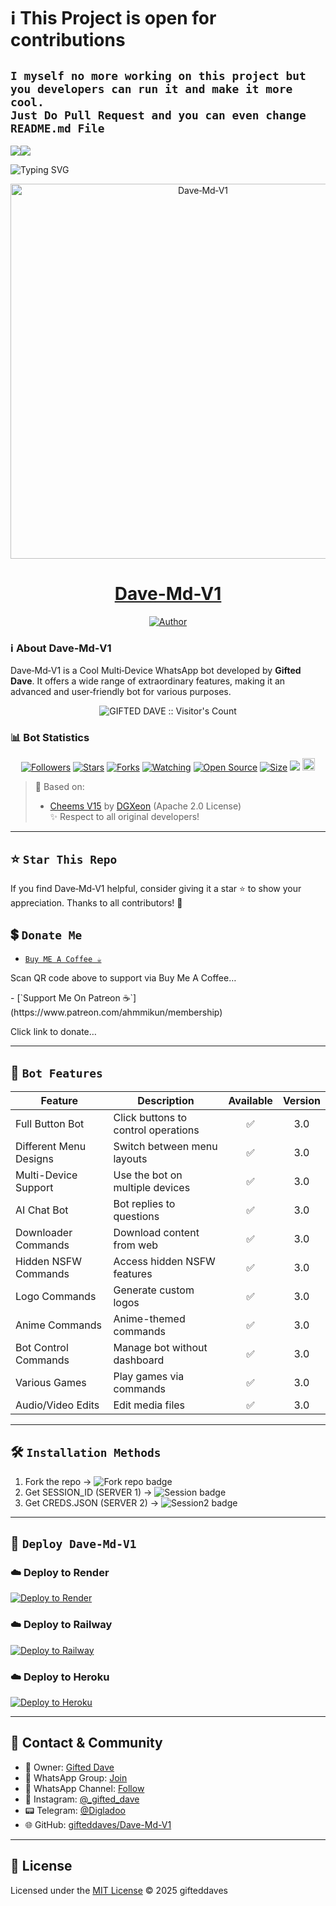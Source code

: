 # ℹ️ **This Project is open for contributions**  
## `I myself no more working on this project but you developers can run it and make it more cool.` <br> `Just Do Pull Request and you can even change README.md File`

<a><img src='https://i.imgur.com/LyHic3i.gif'/></a><a><img src='https://i.imgur.com/LyHic3i.gif'/></a>

![Typing SVG](https://readme-typing-svg.demolab.com?font=Ribeye&size=50&pause=1000&color=A93226&center=true&width=900&height=100&lines=Its%20Dave-Md-V1;%20Multi-Device%20WhatsApp%20Bot;%20Developed%20By%20GIFTED%20DAVE)

<p align="center">
  <a href="https://github.com/gifteddaves/Dave-Md-V1">
    <img alt="Dave‑Md‑V1" height="600" width="600" src="https://files.catbox.moe/wlblpx.jpg">
    <h1 align="center">Dave-Md-V1</h1>
  </a>
</p>   

<p align="center">
  <a href="https://github.com/gifteddaves"><img title="Author" src="https://img.shields.io/badge/CREATOR-GIFTED%20DAVE%20SER-black.svg?style=for-the-badge&logo=github"></a>
</p>

### ℹ️ **About Dave‑Md‑V1**  
Dave‑Md‑V1 is a Cool Multi‑Device WhatsApp bot developed by **Gifted Dave**. It offers a wide range of extraordinary features, making it an advanced and user‑friendly bot for various purposes.

<p align="center"><img src="https://profile-counter.glitch.me/{Dave‑Md‑V1}/count.svg" alt="GIFTED DAVE :: Visitor's Count" /></p>

### 📊 **Bot Statistics**  
<p align="center">
<a href="https://github.com/gifteddaves/followers"><img title="Followers" src="https://img.shields.io/github/followers/gifteddaves?color=red&style=flat-square"></a>
<a href="https://github.com/gifteddaves/Dave-Md-V1/stargazers/"><img title="Stars" src="https://img.shields.io/github/stars/gifteddaves/Dave-Md-V1?color=blue&style=flat-square"></a>
<a href="https://github.com/gifteddaves/Dave-Md-V1/network/members"><img title="Forks" src="https://img.shields.io/github/forks/gifteddaves/Dave-Md-V1?color=red&style=flat-square"></a>
<a href="https://github.com/gifteddaves/Dave-Md-V1/watchers"><img title="Watching" src="https://img.shields.io/github/watchers/gifteddaves/Dave-Md-V1?label=Watchers&color=blue&style=flat-square"></a>
<a href="https://github.com/gifteddaves/Dave-Md-V1"><img title="Open Source" src="https://img.shields.io/badge/Author-GIFTED%20DAVE‑SER-red?v=103"></a>
<a href="https://github.com/gifteddaves/Dave-Md-V1/"><img title="Size" src="https://img.shields.io/github/repo-size/gifteddaves/Dave-Md-V1?style=flat-square&color=green"></a>
<a href="https://hits.seeyoufarm.com"><img src="https://hits.seeyoufarm.com/api/count/incr/badge.svg?url=https%3A%2F%2Fgithub.com%2Fgifteddaves%2FDave-Md-V1&count_bg=%2379C83D&title_bg=%23555555&icon=probot.svg&icon_color=%2300FF6D&title=hits&edge_flat=false"/></a>
<a href="https://github.com/gifteddaves/Dave-Md-V1/graphs/commit-activity"><img height="20" src="https://img.shields.io/badge/Maintained%3F-yes-green.svg"></a>
</p>

> 🧠 Based on:  
> - [Cheems V15](https://github.com/DGXeon/CheemsBot-MD3) by [DGXeon](https://github.com/DGXeon) (Apache 2.0 License)  
> ✨ Respect to all original developers!

---

## ⭐ `Star This Repo`  
If you find Dave‑Md‑V1 helpful, consider giving it a star ⭐ to show your appreciation. Thanks to all contributors! 🚀

## 💲 `Donate Me`  
- [`Buy ME A Coffee ☕`](https://i.ibb.co/SBXWb1R/donate.jpg)  
<p align="left">Scan QR code above to support via Buy Me A Coffee…</p>  
- [`Support Me On Patreon ☕`](https://www.patreon.com/ahmmikun/membership)  
<p align="left">Click link to donate…</p>

---

## 🚀 `Bot Features`  
| Feature | Description | Available | Version |
|--------|-------------|:---------:|:-------:|
| Full Button Bot | Click buttons to control operations | ✅ | 3.0 |
| Different Menu Designs | Switch between menu layouts | ✅ | 3.0 |
| Multi-Device Support | Use the bot on multiple devices | ✅ | 3.0 |
| AI Chat Bot | Bot replies to questions | ✅ | 3.0 |
| Downloader Commands | Download content from web | ✅ | 3.0 |
| Hidden NSFW Commands | Access hidden NSFW features | ✅ | 3.0 |
| Logo Commands | Generate custom logos | ✅ | 3.0 |
| Anime Commands | Anime-themed commands | ✅ | 3.0 |
| Bot Control Commands | Manage bot without dashboard | ✅ | 3.0 |
| Various Games | Play games via commands | ✅ | 3.0 |
| Audio/Video Edits | Edit media files | ✅ | 3.0 |

---

## 🛠️ `Installation Methods`  
1. Fork the repo → ![Fork repo badge](https://img.shields.io/badge/Fork%20Repo-black?style=for-the-badge&logo=github&logoColor=white)  
2. Get SESSION_ID (SERVER 1) → ![Session badge](https://img.shields.io/badge/Session_id-black?style=for-the-badge&logo=scan)  
3. Get CREDS.JSON (SERVER 2) → ![Session2 badge](https://img.shields.io/badge/Session_id_2-black?style=for-the-badge&logo=scan)  

---

## 🚀 `Deploy Dave-Md-V1`  
### ☁️ Deploy to Render  
[![Deploy to Render](https://img.shields.io/badge/Deploy_to-Render-black?style=for-the-badge&logo=render)](https://render.com)  

### ☁️ Deploy to Railway  
[![Deploy to Railway](https://img.shields.io/badge/Deploy_to-Railway-black?style=for-the-badge&logo=railway)](https://railway.app)  

### ☁️ Deploy to Heroku  
[![Deploy to Heroku](https://img.shields.io/badge/Deploy_to-Heroku-black?style=for-the-badge&logo=heroku)](https://heroku.com)

---

## 🔗 Contact & Community  
- 👤 Owner: [Gifted Dave](https://wa.me/254104260236)  
- 💬 WhatsApp Group: [Join](https://chat.whatsapp.com/CaPeB0sVRTrL3aG6asYeAC)  
- 📢 WhatsApp Channel: [Follow](https://whatsapp.com/channel/0029VbApvFQ2Jl84lhONkc3k)  
- 📸 Instagram: [@_gifted_dave](https://www.instagram.com/_gifted_dave)  
- 📟 Telegram: [@Digladoo](https://t.me/Digladoo)  
- 🌐 GitHub: [gifteddaves/Dave-Md-V1](https://github.com/gifteddaves/Dave-Md-V1)

---

## 📜 License  
Licensed under the [MIT License](./LICENSE) © 2025 gifteddaves